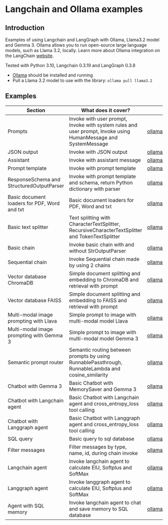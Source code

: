 # Langchain and Ollama examples

## Introduction

Examples of using Langchain and LangGraph with Ollama, Llama3.2 model and Gemma 3.
Ollama allows you to run open-source large language models, such as Llama 3.2, locally.
Learn more about Ollama integration on the LangChain [website](https://python.langchain.com/docs/integrations/chat/ollama/).

Tested with Python 3.10, Langchain 0.3.19 and LangGraph 0.3.8

* [Ollama](https://ollama.com/download) should be installed and running
* Pull a Llama 3.2 model to use with the library: `ollama pull llama3.2`





## Examples
| **Section**                                  | **What does it cover?**                                                                                        | **Code**                                                               |
|----------------------------------------------|----------------------------------------------------------------------------------------------------------------|------------------------------------------------------------------------|
| Prompts                                      | Invoke with user prompt, Invoke with system rules and user prompt, Invoke using HumanMessage and SystemMessage | [ollama_prompts.py](ollama_prompts.py)                                 |
| JSON output                                  | Invoke with JSON output                                                                                        | [ollama_json.py](ollama_json.py)                                       |
| Assistant                                    | Invoke with assistant message                                                                                  | [ollama_assistant.py](ollama_assistant.py)                             |
| Prompt template                              | Invoke with prompt template                                                                                    | [ollama_prompt_template.py](ollama_prompt_template.py)                 |
| ResponseSchema and StructuredOutputParser    | Invoke with prompt template and schema, return Python dictionary with parser                                   | [ollama_output_parser.py](ollama_output_parser.py)                     |
| Basic document loaders for PDF, Word and txt | Basic document loaders for PDF, Word and txt                                                                   | [ollama_document_loader_basic.py](ollama_document_loader_basic.py)     |
| Basic text splitter                          | Text splitting with CharacterTextSplitter, RecursiveCharacterTextSplitter and TokenTextSplitter                | [ollama_text_splitter_basic.py](ollama_text_splitter_basic.py)         |
| Basic chain                                  | Invoke basic chain with and without StrOutputParser                                                            | [ollama_chain_basic.py](ollama_chain_basic.py)                         |
| Sequential chain                             | Invoke Sequential chain made by using 2 chains                                                                 | [ollama_basic_sequential_chain.py](ollama_basic_sequential_chain.py)   |
| Vector database ChromaDB                     | Simple document splitting and embedding to ChromaDB and retrieval with prompt                                  | [ollama_chromadb_basic.py](ollama_chromadb_basic.py)                   |
| Vector database FAISS                        | Simple document splitting and embedding to FAISS and retrieval with prompt                                     | [ollama_faiss_basic.py](ollama_faiss_basic.py)                         |
| Multi-modal image prompting with Llava       | Simple prompt to image with multi-modal model Llava                                                            | [ollama_vision_llava_basic.py](ollama_vision_llava_basic.py)           |
| Multi-modal image prompting with Gemma 3     | Simple prompt to image with multi-modal model Gemma 3                                                          | [ollama_vision_gemma3_basic.py](ollama_vision_gemma3_basic.py)         |
| Semantic prompt router                       | Semantic routing between prompts by using RunnablePassthrough, RunnableLambda and cosine_similarity            | [ollama_semantic_prompt_router.py](ollama_semantic_prompt_router.py)   |
| Chatbot with Gemma 3                         | Basic Chatbot with MemorySaver and Gemma 3                                                                     | [ollama_chatbot_basic.py](ollama_chatbot_basic.py)                     |
| Chatbot with Langchain agent                 | Basic Chatbot with Langchain agent and cross_entropy_loss tool calling                                         | [ollama_chatbot_agent_langchain.py](ollama_chatbot_agent_langchain.py) |
| Chatbot with Langgraph agent                 | Basic Chatbot with Langgraph agent and cross_entropy_loss tool calling                                         | [ollama_chatbot_agent_langgraph.py](ollama_chatbot_agent_langgraph.py) |
| SQL query                                    | Basic query to sql database                                                                                    | [ollama_sql_basic.py](ollama_sql_basic.py)                             |
| Filter messages                              | Filter messages by type, name, id, during chain invoke                                                         | [ollama_filter_messages.py](ollama_filter_messages.py)                 |
| Langchain agent                              | Invoke langchain agent to calculate ElU, Softplus and SoftMax                                                  | [ollama_agent_langchain.py](ollama_agent_langchain.py)                 |
| Langgraph agent                              | Invoke langgraph agent to calculate ElU, Softplus and SoftMax                                                  | [ollama_agent_langgraph.py](ollama_agent_langgraph.py)                 |
| Agent with SQL memory                        | Invoke langchain agent to chat and save memory to SQL database                                                 | [ollama_agent_sql_message_history.py](ollama_agent_sql_message_history.py)                                                                   |
